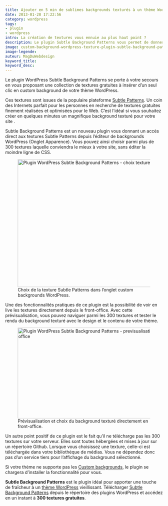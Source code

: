 ```yaml
---
title: Ajouter en 5 min de sublimes backgrounds texturés à un thème WordPress
date: 2013-01-28 17:22:56
category: wordpress
tags: 
- plugin
- wordpress
intro: La création de textures vous ennuie au plus haut point ?
description: Le plugin Subtle Background Patterns vous permet de donner du caractère à votre thème WordPress avec 300 textures issues de Subtle Patterns.
image: custom-background-wordpress-texture-plugin-subtle-background-patterns.jpg
image-legende:
auteur: MagDuWebdesign
keyword_title:
keyword_desc:
---
```


Le plugin WordPress Subtle Background Patterns se porte à votre secours en vous proposant une collection de textures gratuites à insérer d’un seul clic en custom background de votre thème WordPress.

Ces textures sont issues de la populaire plateforme [Subtle Patterns](http://subtlepatterns.com/ "Explorer Subtle Patterns"). Un coin des Internets parfait pour les personnes en recherche de textures gratuites finement réalisées et optimisées pour le Web. C’est l’idéal si vous souhaitez créer en quelques minutes un magnifique background texturé pour votre site .

Subtle Background Patterns est un nouveau plugin vous donnant un accès direct aux textures Subtle Patterns depuis l’éditeur de backgrounds WordPress (Onglet Apparence). Vous pouvez ainsi choisir parmi plus de 300 textures laquelle conviendra le mieux à votre site, sans éditer la moindre ligne de CSS.

<figure class="left">
  <img src="https://s3-eu-west-1.amazonaws.com/mdw-img/large/Plugin-WordPress-Subtle-Background-Patterns-choix-textures.jpg" alt="Plugin WordPress Subtle Background Patterns - choix textures" width="555" height="409">
  <figcaption>Choix de la texture Subtle Patterns dans l’onglet custom backgrounds WordPress.</figcaption>
</figure>

Une des fonctionnalités pratiques de ce plugin est la possibilité de voir en live les textures directement depuis le front-office. Avec cette prévisualisation, vous pouvez naviguer parmi les 300 textures et tester le rendu du background texturé avec le design et le contenu de votre thème.

<figure>
  <img src="https://s3-eu-west-1.amazonaws.com/mdw-img/large/Plugin-WordPress-Subtle-Background-Patterns-previsualisation-texture-front-office.jpg" alt="Plugin WordPress Subtle Background Patterns - previsualisation texture front office" width="555" height="290">
  <figcaption>Prévisualisation et choix du background texturé directement en front-office.</figcaption>
</figure>

Un autre point positif de ce plugin est le fait qu’il ne télécharge pas les 300 textures sur votre serveur. Elles sont toutes hébergées et mises à jour sur un répertoire Github. Lorsque vous choisissez une texture, celle-ci est téléchargée dans votre bibliothèque de médias. Vous ne dépendez donc pas d’un service tiers pour l’affichage du background sélectionné.

Si votre thème ne supporte pas les <a title=" Codex WordPress - Custom Backgrounds" href="http://codex.wordpress.org/Custom_Backgrounds" target="_blank">Custom backgrounds</a>, le plugin se chargera d’installer la fonctionnalité pour vous.

**Subtle Background Patterns** est le plugin idéal pour apporter une touche de fraîcheur à un <a title="12 thèmes WordPress gratuits pour 2013" href="http://magazineduwebdesign.com/12-themes-wordpress-gratuits-responsive-selection-2013">thème WordPress</a> vieillissant. Télécharger <a title="Plugin WordPress Subtle Background Patterns" href="http://wordpress.org/extend/plugins/subtle-background-patterns/" target="_blank">Subtle Background Patterns</a> depuis le répertoire des plugins WordPress et accédez en un instant à **300 textures gratuites**.